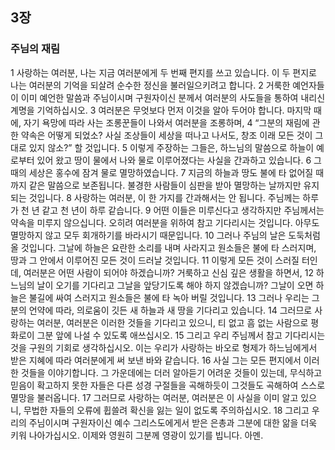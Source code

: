 ## 3장
### 주님의 재림
1 사랑하는 여러분, 나는 지금 여러분에게 두 번째 편지를 쓰고 있습니다. 이 두 편지로 나는 여러분의 기억을 되살려 순수한 정신을 불러일으키려고 합니다.
2 거룩한 예언자들이 이미 예언한 말씀과 주님이시며 구원자이신 분께서 여러분의 사도들을 통하여 내리신 계명을 기억하십시오.
3 여러분은 무엇보다 먼저 이것을 알아 두어야 합니다. 마지막 때에, 자기 욕망에 따라 사는 조롱꾼들이 나와서 여러분을 조롱하며,
4 “그분의 재림에 관한 약속은 어떻게 되었소? 사실 조상들이 세상을 떠나고 나서도, 창조 이래 모든 것이 그대로 있지 않소?” 할 것입니다.
5 이렇게 주장하는 그들은, 하느님의 말씀으로 하늘이 예로부터 있어 왔고 땅이 물에서 나와 물로 이루어졌다는 사실을 간과하고 있습니다.
6 그때의 세상은 홍수에 잠겨 물로 멸망하였습니다.
7 지금의 하늘과 땅도 불에 타 없어질 때까지 같은 말씀으로 보존됩니다. 불경한 사람들이 심판을 받아 멸망하는 날까지만 유지되는 것입니다.
8 사랑하는 여러분, 이 한 가지를 간과해서는 안 됩니다. 주님께는 하루가 천 년 같고 천 년이 하루 같습니다.
9 어떤 이들은 미루신다고 생각하지만 주님께서는 약속을 미루지 않으십니다. 오히려 여러분을 위하여 참고 기다리시는 것입니다. 아무도 멸망하지 않고 모두 회개하기를 바라시기 때문입니다.
10 그러나 주님의 날은 도둑처럼 올 것입니다. 그날에 하늘은 요란한 소리를 내며 사라지고 원소들은 불에 타 스러지며, 땅과 그 안에서 이루어진 모든 것이 드러날 것입니다.
11 이렇게 모든 것이 스러질 터인데, 여러분은 어떤 사람이 되어야 하겠습니까? 거룩하고 신심 깊은 생활을 하면서,
12 하느님의 날이 오기를 기다리고 그날을 앞당기도록 해야 하지 않겠습니까? 그날이 오면 하늘은 불길에 싸여 스러지고 원소들은 불에 타 녹아 버릴 것입니다.
13 그러나 우리는 그분의 언약에 따라, 의로움이 깃든 새 하늘과 새 땅을 기다리고 있습니다.
14 그러므로 사랑하는 여러분, 여러분은 이러한 것들을 기다리고 있으니, 티 없고 흠 없는 사람으로 평화로이 그분 앞에 나설 수 있도록 애쓰십시오.
15 그리고 우리 주님께서 참고 기다리시는 것을 구원의 기회로 생각하십시오. 이는 우리가 사랑하는 바오로 형제가 하느님에게서 받은 지혜에 따라 여러분에게 써 보낸 바와 같습니다.
16 사실 그는 모든 편지에서 이러한 것들을 이야기합니다. 그 가운데에는 더러 알아듣기 어려운 것들이 있는데, 무식하고 믿음이 확고하지 못한 자들은 다른 성경 구절들을 곡해하듯이 그것들도 곡해하여 스스로 멸망을 불러옵니다.
17 그러므로 사랑하는 여러분, 여러분은 이 사실을 이미 알고 있으니, 무법한 자들의 오류에 휩쓸려 확신을 잃는 일이 없도록 주의하십시오.
18 그리고 우리의 주님이시며 구원자이신 예수 그리스도에게서 받은 은총과 그분에 대한 앎을 더욱 키워 나아가십시오. 이제와 영원히 그분께 영광이 있기를 빕니다. 아멘.
